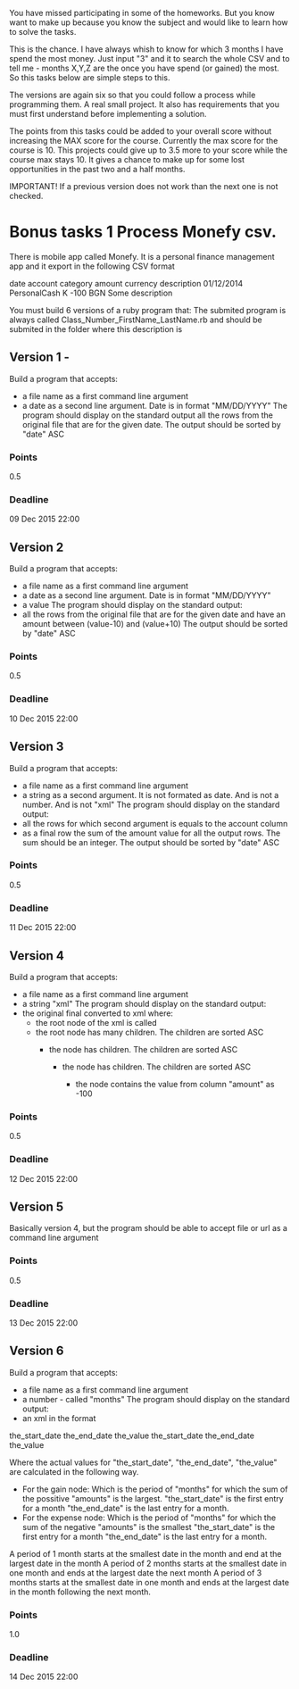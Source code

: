 You have missed participating in some of the homeworks. 
But you know want to make up because you know the subject and would like to learn how to solve the tasks.

This is the chance.
I have always whish to know for which 3 months I have spend the most money. Just input "3" and it to search the whole CSV and to tell me - 
months X,Y,Z are the once you have spend (or gained) the most. So this tasks below are simple steps to this. 

The versions are again six so that you could follow a process while programming them. A real small project. 
It also has requirements that you must first understand before implementing a solution.

The points from this tasks could be added to your overall score without increasing the MAX score for the course.
Currently the max score for the course is 10. This projects could give up to 3.5 more to your score while the course max stays 10. 
It gives a chance to make up for some lost opportunities in the past two and a half months. 

IMPORTANT!
If a previous version does not work than the next one is not checked.

# Bonus tasks 1 Process Monefy csv. 
There is mobile app called Monefy. It is a personal finance management app and it export in the following CSV format

date		account		category	amount		currency	description
01/12/2014	PersonalCash	K		-100		BGN		Some description

You must build 6 versions of a ruby program that:
The submited program is always called Class_Number_FirstName_LastName.rb and should be submited in the folder where this description is

## Version 1 - 
Build a program that accepts:
 - a file name as a first command line argument
 - a date as a second line argument. Date is in format "MM/DD/YYYY"
The program should display on the standard output all the rows from the original file that are for the given date. 
The output should be sorted by "date" ASC

### Points
 0.5

### Deadline
09 Dec 2015 22:00

## Version 2
Build a program that accepts:
 - a file name as a first command line argument
 - a date as a second line argument. Date is in format "MM/DD/YYYY"
 - a value 
The program should display on the standard output:
 - all the rows from the original file that are for the given date and have an amount between (value-10) and (value+10)
The output should be sorted by "date" ASC

### Points
 0.5

### Deadline
10 Dec 2015 22:00

## Version 3
Build a program that accepts:
 - a file name as a first command line argument
 - a string as a second argument. It is not formated as date. And is not a number. And is not "xml"
The program should display on the standard output:
 - all the rows for which second argument is equals to the account column
 - as a final row the sum of the amount value for all the output rows. The sum should be an integer.
The output should be sorted by "date" ASC

### Points 
 0.5
### Deadline
11 Dec 2015 22:00

## Version 4
Build a program that accepts:
 - a file name as a first command line argument
 - a string "xml"
The program should display on the standard output:
 - the original final converted to xml where:
 	- the root node of the xml is called <minify>
	- the root node has many <account> children. The <account> children are sorted ASC
		- the <account> node has <date> children. The <date> children are sorted ASC
			- the <date> node has <amount> children. The <amount> children are sorted ASC
				- the <amount> node contains the value from column "amount" as <amount>-100</amount>

### Points 
0.5 

### Deadline
12 Dec 2015 22:00

## Version 5
Basically version 4, but the program should be able to accept file or url as a command line argument

### Points
0.5

### Deadline
13 Dec 2015 22:00

## Version 6 
Build a program that accepts:
 - a file name as a first command line argument
 - a number - called "months"
The program should display on the standard output:
 - an xml in the format
 <minify>
  <gain> 
    <date_start>the_start_date</date_start>
    <date_end>the_end_date</date_end>
    <value>the_value</value>
  </gain>
  <expense> 
    <date_start>the_start_date</date_start>
    <date_end>the_end_date</date_end>
    <value>the_value</value>
  </expense>
 </minify>

Where the actual values for "the_start_date", "the_end_date", "the_value" are calculated in the following way.
 - For the gain node:
	Which is the period of "months" for which the sum of the possitive "amounts" is the largest. 
	"the_start_date" is the first entry for a month
	"the_end_date" is the last entry for a month.
 - For the expense node:
	Which is the period of "months" for which the sum of the negative "amounts" is the smallest
	"the_start_date" is the first entry for a month
	"the_end_date" is the last entry for a month.

A period of 1 month starts at the smallest date in the month and end at the largest date in the month
A period of 2 months starts at the smallest date in one month and ends at the largest date the next month
A period of 3 months starts at the smallest date in one month and ends at the largest date in the month following the next month.

### Points
1.0

### Deadline
14 Dec 2015 22:00
